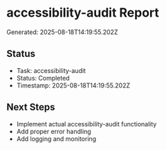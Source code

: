 # accessibility-audit Report

Generated: 2025-08-18T14:19:55.202Z

## Status
- Task: accessibility-audit
- Status: Completed
- Timestamp: 2025-08-18T14:19:55.202Z

## Next Steps
- Implement actual accessibility-audit functionality
- Add proper error handling
- Add logging and monitoring
